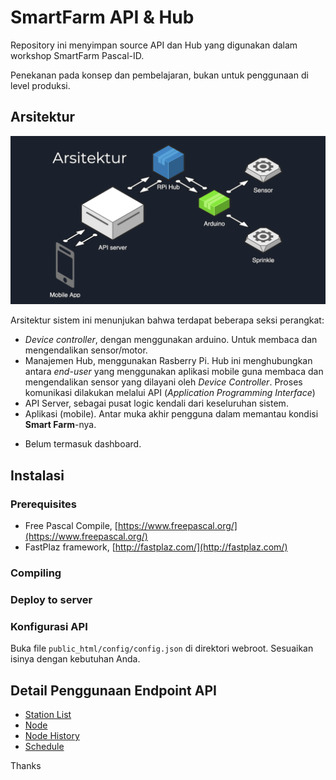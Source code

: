 # SmartFarm API & Hub

Repository ini menyimpan source API dan Hub yang digunakan dalam workshop SmartFarm Pascal-ID.

Penekanan pada konsep dan pembelajaran, bukan untuk penggunaan di level produksi.

## Arsitektur

![Arsitektur](docs/images/arsitektur.png)

Arsitektur sistem ini menunjukan bahwa terdapat beberapa seksi perangkat:
- _Device controller_, dengan menggunakan arduino. Untuk membaca dan mengendalikan sensor/motor.
- Manajemen Hub, menggunakan Rasberry Pi. Hub ini menghubungkan antara _end-user_ yang menggunakan aplikasi mobile guna membaca dan mengendalikan sensor yang dilayani oleh _Device Controller_. 
Proses komunikasi dilakukan melalui API (_Application Programming Interface_)
- API Server, sebagai pusat logic kendali dari keseluruhan sistem.
- Aplikasi (mobile). Antar muka akhir pengguna dalam memantau kondisi **Smart Farm**-nya.

* Belum termasuk dashboard.

## Instalasi

### Prerequisites

- Free Pascal Compile, [https://www.freepascal.org/](https://www.freepascal.org/)
- FastPlaz framework, [http://fastplaz.com/](http://fastplaz.com/)

### Compiling

### Deploy to server

### Konfigurasi API

Buka file ```public_html/config/config.json``` di direktori webroot. Sesuaikan isinya dengan kebutuhan Anda.

## Detail Penggunaan Endpoint API

- [Station List](docs/Station.md)
- [Node](docs/Node.md)
- [Node History](docs/Node-History.md)
- [Schedule](docs/Schedule.md)

Thanks

